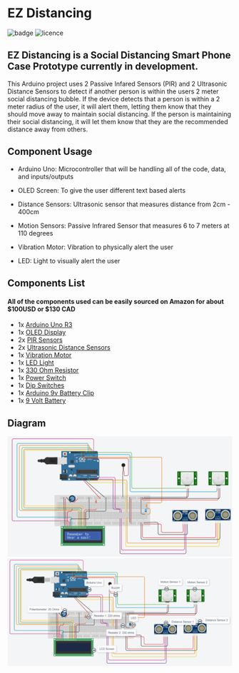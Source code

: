 # EZ Distancing

![badge](https://img.shields.io/badge/Status-In_Development-red)
![licence](https://img.shields.io/badge/Licence-MIT-green)

## EZ Distancing is a Social Distancing Smart Phone Case Prototype currently in development.
This Arduino project uses 2 Passive Infared Sensors (PIR) and 2 Ultrasonic Distance Sensors to detect if another person is within the users 2 meter social distancing bubble. If the device detects that a person is within a 2 meter radius of the user, it will alert them, letting them know that they should move away to maintain social distancing. If the person is maintaining their social distancing, it will let them know that they are the recommended distance away from others.

## Component Usage

- Arduino Uno:
Microcontroller that will be handling all of the code, data, and inputs/outputs


- OLED Screen:
To give the user different text based alerts


- Distance Sensors:
Ultrasonic sensor that measures distance from 2cm - 400cm


- Motion Sensors:
Passive Infrared Sensor that measures 6 to 7 meters at 110 degrees

- Vibration Motor:
Vibration to physically alert the user 


- LED:
Light to visually alert the user 



## Components List

#### All of the components used can be easily sourced on Amazon for about $100USD or $130 CAD
  - 1x [Arduino Uno R3](https://amzn.to/39Mofgh) 
  - 1x [OLED Display](https://amzn.to/3oUkh9T)
  - 2x [PIR Sensors](https://amzn.to/3jdQJ5E)
  - 2x [Ultrasonic Distance Sensors](https://amzn.to/3cDDKZL)
  - 1x [Vibration Motor](https://amzn.to/2O4mnXT)
  - 1x [LED Light](https://amzn.to/2MWNaoA)
  - 1x [330 Ohm Resistor](https://amzn.to/2MNKfhM)
  - 1x [Power Switch](https://amzn.to/2O3LQ3I)
  - 1x [Dip Switches](https://amzn.to/3je81Q0)
  - 1x [Arduino 9v Battery Clip](https://amzn.to/3aAL9Gw)
  - 1x [9 Volt Battery](https://amzn.to/36EQhbG)
  
  
  
  
 ## Diagram
![EZ Social Distancing](https://github.com/hightechu/hightechu-ez-distancing/blob/main/images/EZ%20Social%20Distancing.png)
![EZ Social Distancing Labels](https://github.com/hightechu/hightechu-ez-distancing/blob/main/images/EZ%20Social%20Distancing%20Labels.png)
